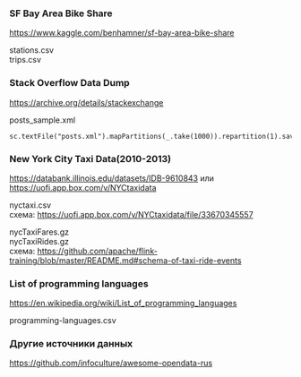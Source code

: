 ### SF Bay Area Bike Share

https://www.kaggle.com/benhamner/sf-bay-area-bike-share

stations.csv  
trips.csv  

### Stack Overflow Data Dump

https://archive.org/details/stackexchange

posts_sample.xml

```
sc.textFile("posts.xml").mapPartitions(_.take(1000)).repartition(1).saveAsTextFile("posts_sample.xml")
```

### New York City Taxi Data(2010-2013)

https://databank.illinois.edu/datasets/IDB-9610843 или https://uofi.app.box.com/v/NYCtaxidata 

nyctaxi.csv   
схема: https://uofi.app.box.com/v/NYCtaxidata/file/33670345557

nycTaxiFares.gz   
nycTaxiRides.gz  
схема: https://github.com/apache/flink-training/blob/master/README.md#schema-of-taxi-ride-events

### List of programming languages 

https://en.wikipedia.org/wiki/List_of_programming_languages 

programming-languages.csv


### Другие источники данных

https://github.com/infoculture/awesome-opendata-rus  
